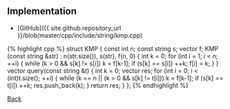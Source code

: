 ## Implementation

- [GitHub]({{ site.github.repository_url }}/blob/master/cpp/include/string/kmp.cpp)

{% highlight cpp %}
struct KMP {
  const int n;
  const string s;
  vector<int> f;
  KMP (const string &str) : n(str.size()), s(str), f(n, 0) {
    int k = 0;
    for (int i = 1; i < n; ++i) {
      while (k > 0 && s[k] != s[i]) k = f[k-1];
      if (s[k] == s[i]) ++k;
      f[i] = k;
    }
  }
  vector<int> query(const string &t) {
    int k = 0;
    vector<int> res;
    for (int i = 0; i < (int)t.size(); ++i) {
      while (k == n || (k > 0 && s[k] != t[i])) k = f[k-1];
      if (s[k] == t[i]) ++k;
      res.push_back(k);
    }
    return res;
  }
};
{% endhighlight %}

[Back](../..)

